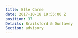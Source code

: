 ```yaml
---
title: Elle Carne
date: 2017-10-18 19:55:00 Z
position: 37
Details: Brailsford & Dunlavey
Section: advisory
---
```


